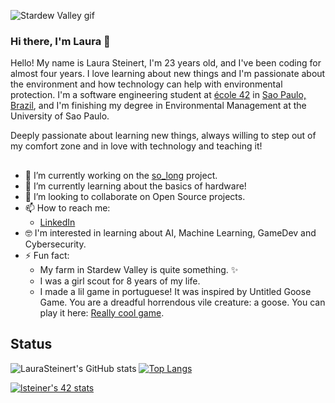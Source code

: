 
![Stardew Valley gif](stardew.gif)
### Hi there, I'm Laura 👋

Hello! My name is Laura Steinert, I'm 23 years old, and I've been coding for almost four years. I love learning about new things and I'm passionate about the environment and how technology can help with environmental protection. I'm a software engineering student at [école 42](https://www.42.fr/) in [Sao Paulo, Brazil](https://www.42sp.org.br/), and I'm finishing my degree in Environmental Management at the University of Sao Paulo. 

Deeply passionate about learning new things, always willing to step out of my comfort zone and in love with technology and teaching it!

##

- 🔭 I’m currently working on the [so_long](https://github.com/LauraSteinert/so_long.git) project.
- 🌱 I’m currently learning about the basics of hardware!
- 👯 I’m looking to collaborate on Open Source projects.
- 📫 How to reach me: 
  - [LinkedIn](https://www.linkedin.com/in/laurasteinert/)  
- :nerd_face: I'm interested in learning about AI, Machine Learning, GameDev and Cybersecurity. 
- ⚡ Fun fact:
  -  My farm in Stardew Valley is quite something. ✨
  -  I was a girl scout for 8 years of my life.
  - I made a lil game in portuguese! It was inspired by Untitled Goose Game. You are a dreadful horrendous vile creature: a goose. You can play it here: [Really cool game](https://github.com/LauraSteinert/JogoDaora).

## Status

<!--Status-->
![LauraSteinert's GitHub stats](https://github-readme-stats.vercel.app/api?username=LauraSteinert&show_icons=true&theme=gruvbox)
[![Top Langs](https://github-readme-stats.vercel.app/api/top-langs/?username=LauraSteinert&layout=compact&theme=gruvbox)](https://github.com/anuraghazra/github-readme-stats)  
  
[![lsteiner's 42 stats](https://badge42.herokuapp.com/api/stats/lsteiner?privacyEmail=true&cursus=42cursus)](https://github.com/JaeSeoKim/badge42)
<!--
**LauraSteinert/LauraSteinert** is a ✨ _special_ ✨ repository because its `README.md` (this file) appears on your GitHub profile.

Here are some ideas to get you started:

- 🔭 I’m currently working on ...
- 🌱 I’m currently learning ...
- 👯 I’m looking to collaborate on ...
- 🤔 I’m looking for help with ...
- 💬 Ask me about ...
- 📫 How to reach me: ...
- 😄 Pronouns: ...
- ⚡ Fun fact: ...
-->
